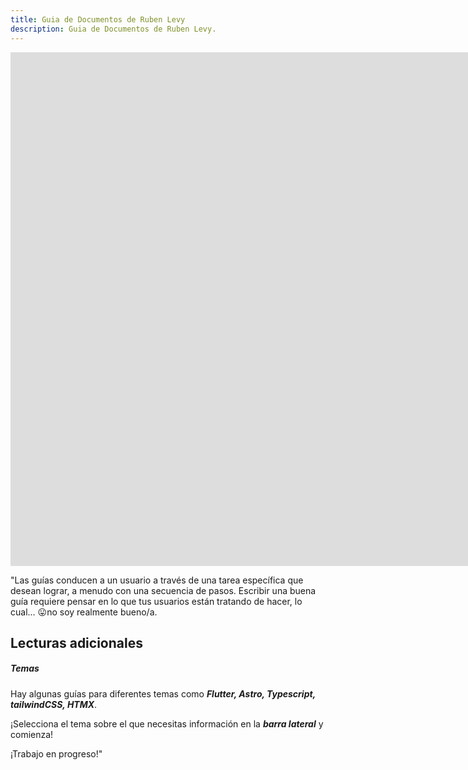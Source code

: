 ```yaml
---
title: Guia de Documentos de Ruben Levy
description: Guia de Documentos de Ruben Levy.
---
```

 <iframe style="border: none" width="2010" height="822"  src="https://rive.app/community/5102-10276-folder/embed" allowfullscreen></iframe>

"Las guías conducen a un usuario a través de una tarea específica que desean lograr, a menudo con una secuencia de pasos. Escribir una buena guía requiere pensar en lo que tus usuarios están tratando de hacer, lo cual... 😛no soy realmente bueno/a.

## Lecturas adicionales

##### Temas
Hay algunas guías para diferentes temas como ***Flutter, Astro, Typescript, tailwindCSS, HTMX***.

¡Selecciona el tema sobre el que necesitas información en la ***barra lateral*** y comienza!

¡Trabajo en progreso!"